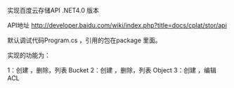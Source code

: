 实现百度云存储API .NET4.0 版本

API地址 http://developer.baidu.com/wiki/index.php?title=docs/cplat/stor/api


默认调试代码Program.cs ，引用的包在package 里面。

实现的功能为：

1：创建 ，删除，列表 Bucket
2：创建 ，删除，列表 Object
3：创建 ，编辑  ACL
 
